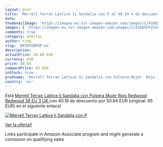 ```yaml
---
layout: post
title: 'Merrell Terran Lattice Ii Sandalia con P al 40.19 % de descuento'
date: 
thumbnailImage: 'https://images-eu.ssl-images-amazon.com/images/I/41bQ5FFZSoL._SL200_.jpg'
images: [ 'https://images-eu.ssl-images-amazon.com/images/I/41bQ5FFZSoL._SL200_.jpg' ]
comments: true
category: ofertas
author: ring
slug: 'B07DYGBPGP-es'
description:
actualPrice: 50.84 EUR
currency: EUR
price: 50.84
comparePrice: 85 EUR
inStock: true
prodname: 'Merrell Terran Lattice Ii Sandalia con Pulsera Mujer  Rojo  Redwood Redwood   36 EU  3 UK '
country: 'es'
---
```


Está [Merrell Terran Lattice Ii Sandalia con Pulsera Mujer  Rojo  Redwood Redwood   36 EU  3 UK ](https://www.amazon.es/dp/B07DYGBPGP/?tag=tolees-21) con 40.19 de descuento por 50.84 EUR (original: 85 EUR) en el siguiente enlace!

[![Merrell Terran Lattice Ii Sandalia con P](https://images-eu.ssl-images-amazon.com/images/I/41bQ5FFZSoL._SL200_.jpg)](https://www.amazon.es/dp/B07DYGBPGP/?tag=tolees-21)

[Ver la oferta!!](https://www.amazon.es/dp/B07DYGBPGP/?tag=tolees-21)

Links participate in Amazon Associate program and might generate a comission on qualifying sales


